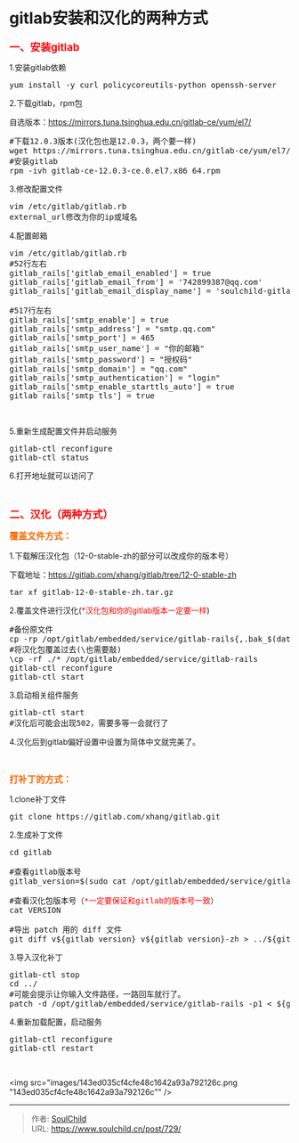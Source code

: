 # gitlab安装和汉化的两种方式

<!--more-->
<span style="font-size: 14pt; color: #ff0000;"><strong>一、安装gitlab</strong></span>

1.安装gitlab依赖
<pre>yum install -y curl policycoreutils-python openssh-server</pre>
2.下载gitlab，rpm包

自选版本：https://mirrors.tuna.tsinghua.edu.cn/gitlab-ce/yum/el7/
<pre>#下载12.0.3版本(汉化包也是12.0.3，两个要一样)
wget https://mirrors.tuna.tsinghua.edu.cn/gitlab-ce/yum/el7/gitlab-ce-12.0.3-ce.0.el7.x86_64.rpm
#安装gitlab
rpm -ivh gitlab-ce-12.0.3-ce.0.el7.x86_64.rpm</pre>
3.修改配置文件
<pre>vim /etc/gitlab/gitlab.rb
external_url修改为你的ip或域名</pre>
4.配置邮箱
<pre>vim /etc/gitlab/gitlab.rb
#52行左右
gitlab_rails['gitlab_email_enabled'] = true
gitlab_rails['gitlab_email_from'] = '742899387@qq.com'
gitlab_rails['gitlab_email_display_name'] = 'soulchild-gitlab'

#517行左右
gitlab_rails['smtp_enable'] = true
gitlab_rails['smtp_address'] = "smtp.qq.com"
gitlab_rails['smtp_port'] = 465
gitlab_rails['smtp_user_name'] = "你的邮箱"
gitlab_rails['smtp_password'] = "授权码"
gitlab_rails['smtp_domain'] = "qq.com"
gitlab_rails['smtp_authentication'] = "login"
gitlab_rails['smtp_enable_starttls_auto'] = true
gitlab_rails['smtp_tls'] = true</pre>
&nbsp;

5.重新生成配置文件并启动服务
<pre>gitlab-ctl reconfigure
gitlab-ctl status</pre>
6.打开地址就可以访问了

&nbsp;

<span style="color: #ff0000; font-size: 14pt;"><strong>二、汉化（两种方式）</strong></span>

<span style="font-size: 12pt;"><strong><span style="color: #ff6600;">覆盖文件方式：</span></strong></span>

1.下载解压汉化包（12-0-stable-zh的部分可以改成你的版本号）

下载地址：https://gitlab.com/xhang/gitlab/tree/12-0-stable-zh
<pre>tar xf gitlab-12-0-stable-zh.tar.gz</pre>
2.覆盖文件进行汉化(<span style="color: #ff0000;">*汉化包和你的gitlab版本一定要一样</span>)
<pre>#备份原文件
cp -rp /opt/gitlab/embedded/service/gitlab-rails{,.bak_$(date +%F)}
#将汉化包覆盖过去(\也需要敲)
\cp -rf ./* /opt/gitlab/embedded/service/gitlab-rails
gitlab-ctl reconfigure
gitlab-ctl start</pre>
3.启动相关组件服务
<pre>gitlab-ctl start
#汉化后可能会出现502，需要多等一会就行了</pre>
4.汉化后到gitlab偏好设置中设置为简体中文就完美了。

&nbsp;

<span style="font-size: 12pt; color: #ff6600;"><strong>打补丁的方式：</strong></span>

1.clone补丁文件
<pre>git clone https://gitlab.com/xhang/gitlab.git</pre>
2.生成补丁文件
<pre>cd gitlab

#查看gitlab版本号
gitlab_version=$(sudo cat /opt/gitlab/embedded/service/gitlab-rails/VERSION) &amp;&amp; echo $gitlab_version

#查看汉化包版本号（<span style="color: #ff0000;">*一定要保证和gitlab的版本号一致</span>）
cat VERSION

#导出 patch 用的 diff 文件
git diff v${gitlab_version} v${gitlab_version}-zh &gt; ../${gitlab_version}-zh.diff</pre>
3.导入汉化补丁
<pre>gitlab-ctl stop
cd ../
#可能会提示让你输入文件路径，一路回车就行了。
patch -d /opt/gitlab/embedded/service/gitlab-rails -p1 &lt; ${gitlab_version}-zh.diff</pre>
4.重新加载配置，启动服务
<pre>gitlab-ctl reconfigure
gitlab-ctl restart</pre>
&nbsp;

<img src="images/143ed035cf4cfe48c1642a93a792126c.png "143ed035cf4cfe48c1642a93a792126c"" />


---

> 作者: [SoulChild](https://www.soulchild.cn)  
> URL: https://www.soulchild.cn/post/729/  

